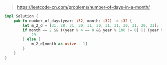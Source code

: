 > https://leetcode-cn.com/problems/number-of-days-in-a-month/

``` rust
impl Solution {
    pub fn number_of_days(year: i32, month: i32) -> i32 {
        let m_2_d = [31, 28, 31, 30, 31, 30, 31, 31, 30, 31, 30, 31];
        if month == 2 && ((year % 4 == 0 && year % 100 != 0) || (year % 400 == 0)) {
            29
        } else {
            m_2_d[month as usize - 1]
        }
    }
}
```